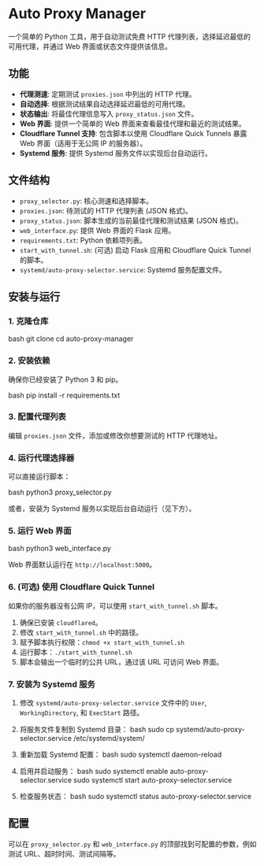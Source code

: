 # Auto Proxy Manager

一个简单的 Python 工具，用于自动测试免费 HTTP 代理列表，选择延迟最低的可用代理，并通过 Web 界面或状态文件提供该信息。

## 功能

*   **代理测速**: 定期测试 `proxies.json` 中列出的 HTTP 代理。
*   **自动选择**: 根据测试结果自动选择延迟最低的可用代理。
*   **状态输出**: 将最佳代理信息写入 `proxy_status.json` 文件。
*   **Web 界面**: 提供一个简单的 Web 界面来查看最佳代理和最近的测试结果。
*   **Cloudflare Tunnel 支持**: 包含脚本以使用 Cloudflare Quick Tunnels 暴露 Web 界面（适用于无公网 IP 的服务器）。
*   **Systemd 服务**: 提供 Systemd 服务文件以实现后台自动运行。

## 文件结构

*   `proxy_selector.py`: 核心测速和选择脚本。
*   `proxies.json`: 待测试的 HTTP 代理列表 (JSON 格式)。
*   `proxy_status.json`: 脚本生成的当前最佳代理和测试结果 (JSON 格式)。
*   `web_interface.py`: 提供 Web 界面的 Flask 应用。
*   `requirements.txt`: Python 依赖项列表。
*   `start_with_tunnel.sh`: (可选) 启动 Flask 应用和 Cloudflare Quick Tunnel 的脚本。
*   `systemd/auto-proxy-selector.service`: Systemd 服务配置文件。

## 安装与运行

### 1. 克隆仓库

bash
git clone <your-repo-url>
cd auto-proxy-manager


### 2. 安装依赖

确保你已经安装了 Python 3 和 pip。

bash
pip install -r requirements.txt


### 3. 配置代理列表

编辑 `proxies.json` 文件，添加或修改你想要测试的 HTTP 代理地址。

### 4. 运行代理选择器

可以直接运行脚本：

bash
python3 proxy_selector.py


或者，安装为 Systemd 服务以实现后台自动运行（见下方）。

### 5. 运行 Web 界面

bash
python3 web_interface.py


Web 界面默认运行在 `http://localhost:5000`。

### 6. (可选) 使用 Cloudflare Quick Tunnel

如果你的服务器没有公网 IP，可以使用 `start_with_tunnel.sh` 脚本。

1.  确保已安装 `cloudflared`。
2.  修改 `start_with_tunnel.sh` 中的路径。
3.  赋予脚本执行权限：`chmod +x start_with_tunnel.sh`
4.  运行脚本：`./start_with_tunnel.sh`
5.  脚本会输出一个临时的公共 URL，通过该 URL 可访问 Web 界面。

### 7. 安装为 Systemd 服务

1.  修改 `systemd/auto-proxy-selector.service` 文件中的 `User`, `WorkingDirectory`, 和 `ExecStart` 路径。
2.  将服务文件复制到 Systemd 目录：
    bash
    sudo cp systemd/auto-proxy-selector.service /etc/systemd/system/
    
3.  重新加载 Systemd 配置：
    bash
    sudo systemctl daemon-reload
    
4.  启用并启动服务：
    bash
    sudo systemctl enable auto-proxy-selector.service
    sudo systemctl start auto-proxy-selector.service
    
5.  检查服务状态：
    bash
    sudo systemctl status auto-proxy-selector.service
    

## 配置

可以在 `proxy_selector.py` 和 `web_interface.py` 的顶部找到可配置的参数，例如测试 URL、超时时间、测试间隔等。




